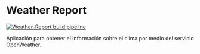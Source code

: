 Weather Report
==============
[![Weather-Report build pipeline](https://github.com/marcor0311/bd1/actions/workflows/weather-report-build.yml/badge.svg)](https://github.com/marcor0311/bd1/actions/workflows/weather-report-build.yml)


Aplicación para obtener el información sobre el clima por medio del servicio OpenWeather.


